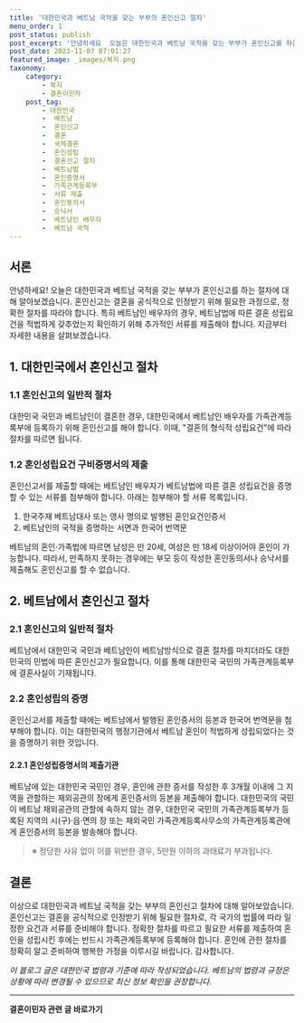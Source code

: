 ```yaml
---
title: '대한민국과 베트남 국적을 갖는 부부의 혼인신고 절차'
menu_order: 1
post_status: publish
post_excerpt: '안녕하세요  오늘은 대한민국과 베트남 국적을 갖는 부부가 혼인신고를 하는 절차에 대해 알아보겠습니다. 혼인신고는 결혼을 공식적으로 인정받기 위해 필요한 과정으로, 정확한 절차를 따라야 합니다. 특히 베트남인 배우자의 경우, 베트남법에 따른 결혼 성립요건을 적법하게 갖추었는지 확인하기 위해 추가적인 서류를 제출해야 합니다. 지금부터 자세한 내용을 살펴보겠습니다.'
post_date: 2023-11-07 07:01:27
featured_image: _images/복지.png
taxonomy:
    category:
        - 복지
        - 결혼이민자
    post_tag:
        - 대한민국
        -  베트남
        -  혼인신고
        -  결혼
        -  국제결혼
        -  혼인성립
        -  결혼신고 절차
        -  베트남법
        -  혼인증명서
        -  가족관계등록부
        -  서류 제출
        -  혼인동의서
        -  승낙서
        -  베트남인 배우자
        -  베트남 국적
---
```



## 서론

안녕하세요! 오늘은 대한민국과 베트남 국적을 갖는 부부가 혼인신고를 하는 절차에 대해 알아보겠습니다. 혼인신고는 결혼을 공식적으로 인정받기 위해 필요한 과정으로, 정확한 절차를 따라야 합니다. 특히 베트남인 배우자의 경우, 베트남법에 따른 결혼 성립요건을 적법하게 갖추었는지 확인하기 위해 추가적인 서류를 제출해야 합니다. 지금부터 자세한 내용을 살펴보겠습니다.

## 1. 대한민국에서 혼인신고 절차

### 1.1 혼인신고의 일반적 절차

대한민국 국민과 베트남인이 결혼한 경우, 대한민국에서 베트남인 배우자를 가족관계등록부에 등록하기 위해 혼인신고를 해야 합니다. 이때, "결혼의 형식적 성립요건"에 따라 절차를 따르면 됩니다.

### 1.2 혼인성립요건 구비증명서의 제출

혼인신고서를 제출할 때에는 베트남인 배우자가 베트남법에 따른 결혼 성립요건을 증명할 수 있는 서류를 첨부해야 합니다. 아래는 첨부해야 할 서류 목록입니다.

1. 한국주재 베트남대사 또는 영사 명의로 발행된 혼인요건인증서
2. 베트남인의 국적을 증명하는 서면과 한국어 번역문

베트남의 혼인·가족법에 따르면 남성은 만 20세, 여성은 만 18세 이상이어야 혼인이 가능합니다. 따라서, 만족하지 못하는 경우에는 부모 등이 작성한 혼인동의서나 승낙서를 제출해도 혼인신고를 할 수 없습니다.

## 2. 베트남에서 혼인신고 절차

### 2.1 혼인신고의 일반적 절차

베트남에서 대한민국 국민과 베트남인이 베트남방식으로 결혼 절차를 마치더라도 대한민국의 민법에 따른 혼인신고가 필요합니다. 이를 통해 대한민국 국민의 가족관계등록부에 결혼사실이 기재됩니다.

### 2.2 혼인성립의 증명

혼인신고서를 제출할 때에는 베트남에서 발행된 혼인증서의 등본과 한국어 번역문을 첨부해야 합니다. 이는 대한민국의 행정기관에서 베트남 혼인이 적법하게 성립되었다는 것을 증명하기 위한 것입니다.

#### 2.2.1 혼인성립증명서의 제출기관

베트남에 있는 대한민국 국민인 경우, 혼인에 관한 증서를 작성한 후 3개월 이내에 그 지역을 관할하는 재외공관의 장에게 혼인증서의 등본을 제출해야 합니다. 대한민국의 국민이 베트남 재외공관의 관할에 속하지 않는 경우, 대한민국 국민의 가족관계등록부가 등록된 지역의 시(구)·읍·면의 장 또는 재외국민 가족관계등록사무소의 가족관계등록관에게 혼인증서의 등본을 발송해야 합니다.

> ※ 정당한 사유 없이 이를 위반한 경우, 5만원 이하의 과태료가 부과됩니다.

## 결론

이상으로 대한민국과 베트남 국적을 갖는 부부의 혼인신고 절차에 대해 알아보았습니다. 혼인신고는 결혼을 공식적으로 인정받기 위해 필요한 절차로, 각 국가의 법률에 따라 일정한 요건과 서류를 준비해야 합니다. 정확한 절차를 따르고 필요한 서류를 제출하여 혼인을 성립시킨 후에는 반드시 가족관계등록부에 등록해야 합니다. 혼인에 관한 절차를 정확히 알고 준비하여 행복한 가정을 이루시길 바랍니다. 감사합니다.

*이 블로그 글은 대한민국 법령과 기준에 따라 작성되었습니다. 베트남의 법령과 규정은 상황에 따라 변경될 수 있으므로 최신 정보 확인을 권장합니다.*
<!-- wp:separator -->
<hr class="wp-block-separator has-alpha-channel-opacity"/>
<!-- /wp:separator -->

<!-- wp:group {"backgroundColor":"base","layout":{"type":"constrained"}} -->
<div class="wp-block-group has-base-background-color has-background"><!-- wp:paragraph {"align":"center","fontSize":"medium"} -->
<p class="has-text-align-center has-large-font-size"><strong>결혼이민자 관련 글 바로가기</strong></p>
<!-- /wp:paragraph -->


<!-- wp:latest-posts
{"categories":[{"id":14581,"count":19,"description":"","link":"https://uknowlaw.com/category/%ea%b2%b0%ed%98%bc%ec%9d%b4%eb%af%bc%ec%9e%90/","name":"결혼이민자","slug":"결혼이민자","taxonomy":"category","parent":0,"meta":[],"_links":{"self":[{"href":"https://uknowlaw.com/wp-json/wp/v2/categories/14581"}],"collection":[{"href":"https://uknowlaw.com/wp-json/wp/v2/categories"}],"about":[{"href":"https://uknowlaw.com/wp-json/wp/v2/taxonomies/category"}],"wp:post_type":[{"href":"https://uknowlaw.com/wp-json/wp/v2/posts?categories=14581"}],"curies":[{"name":"wp","href":"https://api.w.org/{rel}","templated":true}]}}],"postsToShow":100,"excerptLength":28,"postLayout":"grid","columns":2,"featuredImageAlign":"left","featuredImageSizeSlug":"large","fontSize":"small"} /--></div>
<!-- /wp:group -->